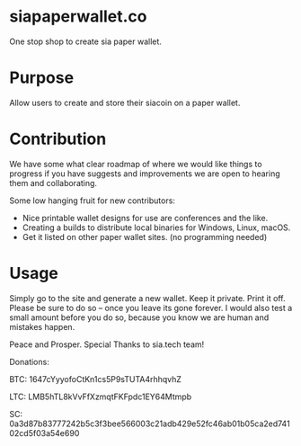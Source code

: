 # siapaperwallet.co
One stop shop to create sia paper wallet.

# Purpose

Allow users to create and store their siacoin on a paper wallet.

# Contribution

We have some what clear roadmap of where we would like things to progress
if you have suggests and improvements we are open to hearing them and
collaborating.

Some low hanging fruit for new contributors:

- Nice printable wallet designs for use are conferences and the like.
- Creating a builds to distribute local binaries for Windows, Linux, macOS.
- Get it listed on other paper wallet sites. (no programming needed)

# Usage

Simply go to the site and generate a new wallet. Keep it private. Print it off.
Please be sure to do so – once you leave its gone forever. I would also test a
small amount before you do so, because you know we are human and mistakes happen.

Peace and Prosper. Special Thanks to sia.tech team!

Donations:

BTC: 1647cYyyofoCtKn1cs5P9sTUTA4rhhqvhZ

LTC: LMB5hTL8kVvFfXzmqtFKFpdc1EY64Mtmpb

SC: 0a3d87b83777242b5c3f3bee566003c21adb429e52fc46ab01b05ca2ed74102cd5f03a54e690
